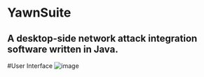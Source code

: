 # YawnSuite
## A desktop-side network attack integration software written in Java.

#User Interface
![image](https://user-images.githubusercontent.com/72896380/229337639-4da210cf-b0ea-4112-8c01-26164e0a694a.png)
